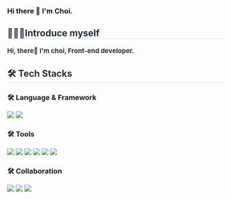 ### Hi there 👋 I'm Choi.

<!--
**choiyz/choiyz** is a ✨ _special_ ✨ repository because its `README.md` (this file) appears on your GitHub profile.

Here are some ideas to get you started:

- 🔭 I’m currently working on ...
- 🌱 I’m currently learning ...
- 👯 I’m looking to collaborate on ...
- 🤔 I’m looking for help with ...
- 💬 Ask me about ...
- 📫 How to reach me: ...
- 😄 Pronouns: ...
- ⚡ Fun fact: ...
-->
<div style="text-align: left;"> 
    <h2 style="border-bottom: 1px solid #d8dee4; color: #282d33;"> 🙇🏻‍♀️Introduce myself </h2>  
    <div style="font-weight: 700; font-size: 15px; text-align: left; color: #282d33;"> Hi, there👋 I'm choi, Front-end developer. </div> 
</div>
    <div style="text-align: left;">
    <h2 style="border-bottom: 1px solid #d8dee4; color: #282d33;"> 🛠️ Tech Stacks </h2>
<!--     <div style="margin: ; text-align: left;" "text-align: left;"> -->
      <div>
        <h3>🛠️ Language & Framework </h3>
        <img src="https://img.shields.io/badge/React-61DAFB?style=for-the-badge&logo=React&logoColor=white">
        <img src="https://img.shields.io/badge/Javascript-F7DF1E?style=for-the-badge&logo=Javascript&logoColor=white">
<!--         <img src="https://img.shields.io/badge/Node.js-339933?style=for-the-badge&logo=Node.js&logoColor=white"> -->
<!--         <img src="https://img.shields.io/badge/Spring Boot-6DB33F?style=for-the-badge&logo=Spring Boot&logoColor=white"> -->
<!--         <img src="https://img.shields.io/badge/Python-3776AB?style=for-the-badge&logo=Python&logoColor=white"> -->
<!--         <img src="https://img.shields.io/badge/MySQL-4479A1?style=for-the-badge&logo=MySQL&logoColor=white" -->
<!--         <img src="https://img.shields.io/badge/C-A8B9CC?style=for-the-badge&logo=C&logoColor=white"> -->
      </div>
      <div>
        <h3>🛠️ Tools </h3>
          <img src="https://img.shields.io/badge/Docker-2496ED?style=for-the-badge&logo=Docker&logoColor=white">
          <img src="https://img.shields.io/badge/Figma-F24E1E?style=for-the-badge&logo=Figma&logoColor=white">
          <img src="https://img.shields.io/badge/Github-181717?style=for-the-badge&logo=Github&logoColor=white">
          <img src="https://img.shields.io/badge/Jenkins-D24939?style=for-the-badge&logo=Jenkins&logoColor=white">
          <img src="https://img.shields.io/badge/Linux-FCC624?style=for-the-badge&logo=Linux&logoColor=white">
          <img src="https://img.shields.io/badge/PyTorch-EE4C2C?style=for-the-badge&logo=PyTorch&logoColor=white">
      </div>
      <div>
        <h3>🛠️ Collaboration </h3>
         <img src="https://img.shields.io/badge/Notion-000000?style=for-the-badge&logo=Notion&logoColor=white">
         <img src="https://img.shields.io/badge/Slack-4A154B?style=for-the-badge&logo=Slack&logoColor=white">
         <img src="https://img.shields.io/badge/Discord-5865F2?style=for-the-badge&logo=Discord&logoColor=white">
      </div>
<!--       <div>
        <h3>💬 studying </h3>
        
      </div> -->
        
          
          
          
          
          
          
          
          
        </div>
    </div>
    <div style="text-align: left;">
    <h2 style="border-bottom: 1px solid #d8dee4; color: #282d33;"> 🧑‍💻 Contact me </h2> <br> 
    <div style="text-align: left;"> <a href=mailto:choirub@gmail.com> <img src="https://img.shields.io/badge/Gmail-EA4335?style=for-the-badge&logo=Gmail&logoColor=white&link=mailto:choirub@gmail.com"> </a>
          </div>  <br> 
    <div style="text-align: left;">  </div> 
    </div>
    
